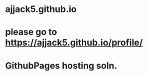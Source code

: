 # ajjack5.github.io

# please go to https://ajjack5.github.io/profile/

# GithubPages hosting soln.
